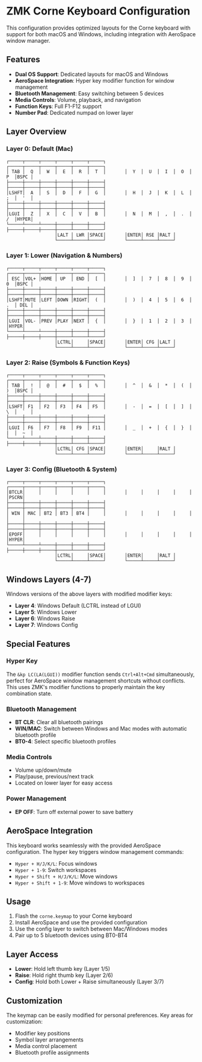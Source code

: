 # ZMK Corne Keyboard Configuration

This configuration provides optimized layouts for the Corne keyboard with support for both macOS and Windows, including integration with AeroSpace window manager.

## Features

- **Dual OS Support**: Dedicated layouts for macOS and Windows
- **AeroSpace Integration**: Hyper key modifier function for window management
- **Bluetooth Management**: Easy switching between 5 devices
- **Media Controls**: Volume, playback, and navigation
- **Function Keys**: Full F1-F12 support
- **Number Pad**: Dedicated numpad on lower layer

## Layer Overview

### Layer 0: Default (Mac)
```
┌─────┬─────┬─────┬─────┬─────┬─────┐       ┌─────┬─────┬─────┬─────┬─────┬─────┐
│ TAB │  Q  │  W  │  E  │  R  │  T  │       │  Y  │  U  │  I  │  O  │  P  │BSPC │
├─────┼─────┼─────┼─────┼─────┼─────┤       ├─────┼─────┼─────┼─────┼─────┼─────┤
│LSHFT│  A  │  S  │  D  │  F  │  G  │       │  H  │  J  │  K  │  L  │  ;  │  '  │
├─────┼─────┼─────┼─────┼─────┼─────┤       ├─────┼─────┼─────┼─────┼─────┼─────┤
│LGUI │  Z  │  X  │  C  │  V  │  B  │       │  N  │  M  │  ,  │  .  │  /  │HYPER│
└─────┴─────┴─────┼─────┼─────┼─────┤       ├─────┼─────┼─────┼─────┴─────┴─────┘
                  │LALT │ LWR │SPACE│       │ENTER│ RSE │RALT │
                  └─────┴─────┴─────┘       └─────┴─────┴─────┘
```

### Layer 1: Lower (Navigation & Numbers)
```
┌─────┬─────┬─────┬─────┬─────┬─────┐       ┌─────┬─────┬─────┬─────┬─────┬─────┐
│ ESC │VOL+ │HOME │ UP  │ END │  [  │       │  ]  │  7  │  8  │  9  │  0  │BSPC │
├─────┼─────┼─────┼─────┼─────┼─────┤       ├─────┼─────┼─────┼─────┼─────┼─────┤
│LSHFT│MUTE │LEFT │DOWN │RIGHT│  (  │       │  )  │  4  │  5  │  6  │  .  │ DEL │
├─────┼─────┼─────┼─────┼─────┼─────┤       ├─────┼─────┼─────┼─────┼─────┼─────┤
│LGUI │VOL- │PREV │PLAY │NEXT │  {  │       │  }  │  1  │  2  │  3  │     │HYPER│
└─────┴─────┴─────┼─────┼─────┼─────┤       ├─────┼─────┼─────┼─────┴─────┴─────┘
                  │LCTRL│     │SPACE│       │ENTER│ CFG │LALT │
                  └─────┴─────┴─────┘       └─────┴─────┴─────┘
```

### Layer 2: Raise (Symbols & Function Keys)
```
┌─────┬─────┬─────┬─────┬─────┬─────┐       ┌─────┬─────┬─────┬─────┬─────┬─────┐
│ TAB │  !  │  @  │  #  │  $  │  %  │       │  ^  │  &  │  *  │  (  │  )  │BSPC │
├─────┼─────┼─────┼─────┼─────┼─────┤       ├─────┼─────┼─────┼─────┼─────┼─────┤
│LSHFT│ F1  │ F2  │ F3  │ F4  │ F5  │       │  -  │  =  │  [  │  ]  │  \  │  `  │
├─────┼─────┼─────┼─────┼─────┼─────┤       ├─────┼─────┼─────┼─────┼─────┼─────┤
│LGUI │ F6  │ F7  │ F8  │ F9  │ F11 │       │  _  │  +  │  {  │  }  │  |  │  ~  │
└─────┴─────┴─────┼─────┼─────┼─────┤       ├─────┼─────┼─────┼─────┴─────┴─────┘
                  │LCTRL│ CFG │SPACE│       │ENTER│     │RALT │
                  └─────┴─────┴─────┘       └─────┴─────┴─────┘
```

### Layer 3: Config (Bluetooth & System)
```
┌─────┬─────┬─────┬─────┬─────┬─────┐       ┌─────┬─────┬─────┬─────┬─────┬─────┐
│BTCLR│     │     │     │     │     │       │     │     │     │     │     │PSCRN│
├─────┼─────┼─────┼─────┼─────┼─────┤       ├─────┼─────┼─────┼─────┼─────┼─────┤
│ WIN │ MAC │ BT2 │ BT3 │ BT4 │     │       │     │     │     │     │     │     │
├─────┼─────┼─────┼─────┼─────┼─────┤       ├─────┼─────┼─────┼─────┼─────┼─────┤
│EPOFF│     │     │     │     │     │       │     │     │     │     │     │HYPER│
└─────┴─────┴─────┼─────┼─────┼─────┤       ├─────┼─────┼─────┼─────┴─────┴─────┘
                  │LCTRL│     │SPACE│       │ENTER│     │RALT │
                  └─────┴─────┴─────┘       └─────┴─────┴─────┘
```

## Windows Layers (4-7)

Windows versions of the above layers with modified modifier keys:
- **Layer 4**: Windows Default (LCTRL instead of LGUI)
- **Layer 5**: Windows Lower
- **Layer 6**: Windows Raise
- **Layer 7**: Windows Config

## Special Features

### Hyper Key
The `&kp LC(LA(LGUI))` modifier function sends `Ctrl+Alt+Cmd` simultaneously, perfect for AeroSpace window management shortcuts without conflicts. This uses ZMK's modifier functions to properly maintain the key combination state.

### Bluetooth Management
- **BT CLR**: Clear all bluetooth pairings
- **WIN/MAC**: Switch between Windows and Mac modes with automatic bluetooth profile
- **BT0-4**: Select specific bluetooth profiles

### Media Controls
- Volume up/down/mute
- Play/pause, previous/next track
- Located on lower layer for easy access

### Power Management
- **EP OFF**: Turn off external power to save battery

## AeroSpace Integration

This keyboard works seamlessly with the provided AeroSpace configuration. The hyper key triggers window management commands:

- `Hyper + H/J/K/L`: Focus windows
- `Hyper + 1-9`: Switch workspaces  
- `Hyper + Shift + H/J/K/L`: Move windows
- `Hyper + Shift + 1-9`: Move windows to workspaces

## Usage

1. Flash the `corne.keymap` to your Corne keyboard
2. Install AeroSpace and use the provided configuration
3. Use the config layer to switch between Mac/Windows modes
4. Pair up to 5 bluetooth devices using BT0-BT4

## Layer Access

- **Lower**: Hold left thumb key (Layer 1/5)
- **Raise**: Hold right thumb key (Layer 2/6) 
- **Config**: Hold both Lower + Raise simultaneously (Layer 3/7)

## Customization

The keymap can be easily modified for personal preferences. Key areas for customization:

- Modifier key positions
- Symbol layer arrangements
- Media control placement
- Bluetooth profile assignments
